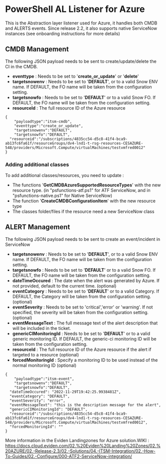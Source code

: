 # PowerShell AL Listener for Azure

This is the Abstraction layer listener used for Azure, it handles both CMDB and ALERTS events.
Since release 2.2, it also supports native ServiceNow instances (see onboarding instructions for more details)

## CMDB Management

The following JSON payload needs to be sent to create/update/delete the CI in the CMDB.

- **eventtype** : Needs to be set to '**create_or_update**' or '**delete**'
- **targetsnowenv** : Needs to be set to '**DEFAULT**', or to a valid Snow ENV name. If DEFAULT, the FO name will be taken from the configuration setting.
- **targetsnowfo** : Needs to be set to '**DEFAULT**' or to a valid Snow FO. If DEFAULT, the FO name will be taken from the configuration setting.
- **resourceId** : The full resource ID of the Azure resource

```
{
	"payloadtype":"itsm-cmdb",
	"eventtype":"create_or_update",
	"targetsnowenv":"DEFAULT",
	"targetsnowfo":"DEFAULT",
  "resourceid":"/subscriptions/4835cc54-d5c8-41f4-bca9-ab13fc6fa61f/resourceGroups/dv4-lnd1-t-rsg-resources-CESAZURE-548/providers/Microsoft.Compute/virtualMachines/testvmfred0012"
}
```

### Adding additional classes

To add additional classes/resources, you need to update :

- The functions '**GetCMDBAzureSupportedResourceTypes**' with the new resource type.
  (in "psfunctions-atf.ps1" for ATF ServiceNow, and in "psfunctions-native.ps1" for Native ServiceNow)
- The function '**CreateCMDBConfigurationItem**' with the new resource type
- The classes folder/files if the resource need a new ServiceNow class

## ALERT Management

The following JSON payload needs to be sent to create an event/incident in ServiceNow

- **targetsnowenv** : Needs to be set to '**DEFAULT**', or to a valid Snow ENV name. If DEFAULT, the FO name will be taken from the configuration setting.
- **targetsnowfo** : Needs to be set to '**DEFAULT**' or to a valid Snow FO. If DEFAULT, the FO name will be taken from the configuration setting.
- **dateTimeOccured** : The date when the alert was generated by Azure. If not provided, default to the current time. (optional)
- **eventCategory** : Needs to be set to '**DEFAULT**' or to a valid Category. If DEFAULT, the Category will be taken from the configuration setting. (optional)
- **eventSeverity** : Needs to be set to 'critical','error' or 'warning'. If not specified, the severity will be taken from the configuration setting. (optional)
- **eventMessageText** : The full message text of the alert description that will be included in the ticket.
- **genericCIMonitoringId** : Needs to be set to '**DEFAULT**' or to a valid generic monitoring ID. If DEFAULT, the generic-ci monitoring ID will be taken from the configuration setting.
- **resourceId** : The full resource ID of the Azure resource if the alert if targeted to a resource (optional)
- **forcedMonitoringId** : Specify a monitoring ID to be used instead of the normal monitoring ID (optional)

```
{
	"payloadtype":"itsm-event",
	"targetsnowenv":"DEFAULT",
	"targetsnowfo":"DEFAULT",
  "dateTimeOccured": "2022-11-29T19:42:25.9938481Z",
  "eventCategory": "DEFAULT",
  "eventSeverity": "error",
  "eventMessageText": "this is the description message for the alert",
  "genericCIMonitoringId": "DEFAULT",
  "resourceid":"/subscriptions/4835cc54-d5c8-41f4-bca9-ab13fc6fa61f/resourceGroups/dv4-lnd1-t-rsg-resources-CESAZURE-548/providers/Microsoft.Compute/virtualMachines/testvmfred0012",
  "forcedMonitoringId": ""
}
```

More information in the Eviden Landingzones for Azure solution.WIKI :
https://docs.cloud.eviden.com/02.%20Eviden%20Landing%20Zones/02.%20AZURE/02.-Release-2.3/02.-Solutions/04.-ITSM-Integration/02.-How-To-Guides/02.-Configure/000-ATF2-ServiceNow-integration/








